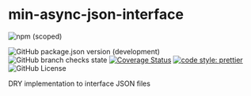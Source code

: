 # min-async-json-interface

![npm (scoped)](https://img.shields.io/npm/v/@mischback/min-async-json-interface?style=flat)

![GitHub package.json version (development)](https://img.shields.io/github/package-json/v/mischback/min-async-json-interface/development?style=flat)
![GitHub branch checks state](https://img.shields.io/github/actions/workflow/status/mischback/min-async-json-interface/ci-default.yml?branch=development&style=flat&logo=github)
[![Coverage Status](https://coveralls.io/repos/github/Mischback/min-async-json-interface/badge.svg)](https://coveralls.io/github/Mischback/min-async-json-interface)
[![code style: prettier](https://img.shields.io/badge/code_style-prettier-ff69b4.svg?style=flat&logo=prettier)](https://github.com/prettier/prettier)
![GitHub License](https://img.shields.io/github/license/mischback/min-async-json-interface?style=flat)

DRY implementation to interface JSON files
